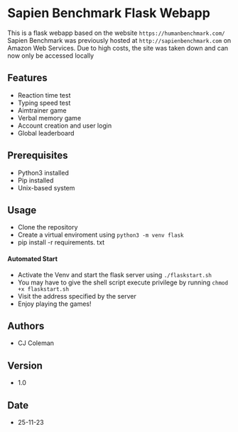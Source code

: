 # Sapien Benchmark Flask Webapp
This is a flask webapp based on the website ```https://humanbenchmark.com/```
Sapien Benchmark was previously hosted at ```http://sapienbenchmark.com``` on Amazon Web Services. Due to high costs, the site was taken down and can now only be accessed locally

## Features
- Reaction time test
- Typing speed test
- Aimtrainer game
- Verbal memory game
- Account creation and user login
- Global leaderboard

## Prerequisites
- Python3 installed
- Pip installed
- Unix-based system

## Usage
- Clone the repository
- Create a virtual enviroment using ```python3 -m venv flask```
- pip install -r requirements. txt

#### Automated Start
- Activate the Venv and start the flask server using ```./flaskstart.sh```
- You may have to give the shell script execute privilege by running ```chmod +x flaskstart.sh``` 
- Visit the address specified by the server
- Enjoy playing the games!

## Authors

- CJ Coleman

## Version

- 1.0

## Date

- 25-11-23

